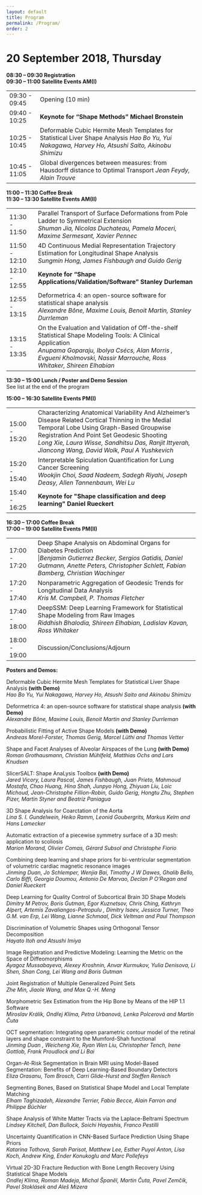 ```yaml
---
layout: default
title: Program
permalink: /Program/
order: 2
---
```


<h1 id="20september2018thursday">20 September 2018, Thursday</h1>

<p><strong>08:30 – 09:30                   Registration</strong><br/>
<strong>09:30 – 11:00                   Satellite Events AM(I)</strong></p>

<table>
 <tr><td> 09:30 - 09:45 </td><td> Opening  (10 min)
<tr><td> 09:40 - 10:25 </td><td> <strong>Keynote for “Shape Methods” Michael Bronstein</strong> </td></tr>
<tr><td> 10:25 - 10:45 </td><td> Deformable Cubic Hermite Mesh Templates for Statistical Liver Shape Analysis
                <em>Hao Bo Yu, Yui Nakagawa, Harvey Ho, Atsushi Saito, Akinobu Shimizu</em></td></tr>
<tr><td> 10:45 - 11:05 </td><td> Global divergences between measures: from Hausdorff distance to Optimal Transport 
                <em>Jean Feydy, Alain Trouve</em></td></tr>
 </table>

<p><strong>11:00 – 11:30                   Coffee Break</strong><br/>
<strong>11:30 – 13:30                   Satellite Events AM(II)</strong></p>

<table>
<tr><td> 11:30 - 11:50 </td><td> Parallel Transport of Surface Deformations from Pole Ladder to Symmetrical Extension<br/>
               <em>Shuman Jia, Nicolas Duchateau, Pamela Moceri, Maxime Sermesant, Xavier Pennec</em></td></tr>
<tr><td> 11:50 - 12:10 </td><td> 4D Continuous Medial Representation Trajectory Estimation for Longitudinal Shape Analysis<br/>
                <em>Sungmin Hong, James Fishbaugh and Guido Gerig</em>
<tr><td> 12:10 - 12:55 </td><td> <strong>Keynote for “Shape Applications/Validation/Software” Stanley Durleman</strong></td></tr>
<tr><td> 12:55 - 13:15 </td><td> Deformetrica 4: an open-source software for statistical shape analysis<br/>
                <em>Alexandre Bône, Maxime Louis, Benoit Martin, Stanley Durrleman</em></td></tr>
<tr><td> 13:15 - 13:35 </td><td> On the Evaluation and Validation of Off-the-shelf Statistical Shape Modeling Tools: A Clinical Application<br/>
                <em>Anupama Goparaju, Ibolya Csécs, Alan Morris , Evgueni Kholmovski, Nassir Marrouche, Ross Whitaker, Shireen Elhabian</em></td></tr>
 </table>

<strong>13:30 – 15:00                   Lunch / Poster and Demo Session</strong><br/>
See list at the end of the program</p>

<p><strong>15:00 – 16:30                   Satellite Events PM(I)</strong></p>

<table>
<tr><td> 15:00 - 15:20 </td><td> Characterizing Anatomical Variability And Alzheimer’s Disease Related Cortical Thinning in the Medial Temporal Lobe Using Graph-Based Groupwise Registration And Point Set Geodesic Shooting<br/>
                <em>Long Xie, Laura Wisse, Sandhitsu Das, Ranjit Ittyerah, Jiancong Wang, David Wolk, Paul A Yushkevich</em></td></tr>
<tr><td> 15:20 - 15:40 </td><td> Interpretable Spiculation Quantification for Lung Cancer Screening<br/>
                <em>Wookjin Choi, Saad Nadeem, Sadegh Riyahi, Joseph Deasy, Allen Tannenbaum, Wei Lu</em></td></tr>
<tr><td> 15:40 - 16:25 </td><td> <strong>Keynote for "Shape classification and deep learning" Daniel Rueckert</strong></td></tr>
 </table>

<p><strong>16:30 – 17:00                   Coffee Break</strong><br/>
<strong>17:00 – 19:00                   Satellite Events PM(II)</strong>  </p>

<table>
<tr><td> 17:00 - 17:20 </td><td> Deep Shape Analysis on Abdominal Organs for Diabetes Prediction<br/>
               |<em>Benjamin Gutierrez Becker, Sergios Gatidis, Daniel Gutmann, Anette Peters, Christopher Schlett, Fabian Bamberg, Christian Wachinger</em></td></tr>
<tr><td> 17:20 - 17:40 </td><td> Nonparametric Aggregation of Geodesic Trends for Longitudinal Data Analysis<br/>
               <em>Kris M. Campbell, P. Thomas Fletcher</em></td></tr>
<tr><td> 17:40 - 18:00 </td><td> DeepSSM: Deep Learning Framework for Statistical Shape Modeling from Raw Images<br/>
               <em>Riddhish Bhalodia, Shireen Elhabian, Ladislav Kavan, Ross Whitaker</em></td></tr>
<tr><td> 18:00 - 19:00 </td><td> Discussion/Conclusions/Adjourn</td></tr>
 </table>
<p><strong>Posters and Demos:</strong></p>

<p>Deformable Cubic Hermite Mesh Templates for Statistical Liver Shape Analysis <strong>(with Demo)</strong><br/>
<em>Hao Bo Yu, Yui Nakagawa, Harvey Ho, Atsushi Saito and Akinobu Shimizu</em></p>

<p>Deformetrica 4: an open-source software for statistical shape analysis <strong>(with Demo)</strong><br/>
<em>Alexandre Bône, Maxime Louis, Benoit Martin and Stanley Durrleman</em></p>

<p>Probabilistic Fitting of Active Shape Models <strong>(with Demo)</strong><br/>
<em>Andreas Morel-Forster, Thomas Gerig, Marcel Lüthi and Thomas Vetter</em></p>

<p>Shape and Facet Analyses of Alveolar Airspaces of the Lung <strong>(with Demo)</strong><br/>
<em>Roman Grothausmann, Christian Mühlfeld, Matthias Ochs and Lars Knudsen</em></p>

<p>SlicerSALT: Shape AnaLysis Toolbox <strong>(with Demo)</strong><br/>
<em>Jared Vicory, Laura Pascal, James  Fishbaugh, Juan Prieto, Mahmoud Mostafa, Chao Huang, Hina Shah, Junpyo Hong, Zhiyuan Liu, Loic Michoud, Jean-Christophe Fillion-Robin, Guido Gerig, Hongtu Zhu, Stephen Pizer, Martin Styner and Beatriz Paniagua</em></p>

<p>3D Shape Analysis for Coarctation of the Aorta<br/>
<em>Lina S. I. Gundelwein, Heiko Ramm, Leonid Goubergrits, Markus Kelm and Hans Lamecker</em></p>

<p>Automatic extraction of a piecewise symmetry surface of a 3D mesh: application to scoliosis<br/>
<em>Marion Morand, Olivier Comas, Gérard Subsol and Christophe Fiorio</em></p>

<p>Combining deep learning and shape priors for bi-ventricular segmentation of volumetric cardiac magnetic resonance images<br/>
<em>Jinming Duan, Jo Schlemper, Wenjia Bai, Timothy J W Dawes, Ghalib Bello, Carlo Biffi, Georgia Doumou, Antonio De Marvao, Declan P O’Regan and Daniel Rueckert</em></p>

<p>Deep Learning for Quality Control of Subcortical Brain 3D Shape Models<br/>
<em>Dimitry M Petrov, Boris Gutman, Egor Kuznetsov, Chris Ching, Kathryn Alpert, Artemis Zavaliangos-Petropulu , Dimitry Isaev, Jessica Turner,  Theo G.M. van Erp,  Lei Wang, Lianne Schmaal, Dick Veltman and Paul Thompson</em></p>

<p>Discrimination of Volumetric Shapes using Orthogonal Tensor Decomposition<br/>
<em>Hayato Itoh and Atsushi Imiya</em></p>

<p>Image Registration and Predictive Modeling: Learning the Metric on the Space of Diffeomorphisms<br/>
<em>Ayagoz Mussabayeva, Alexey Kroshnin, Anvar Kurmukov, Yulia Denisova, Li Shen, Shan Cong, Lei Wang and Boris Gutman</em></p>

<p>Joint Registration of Multiple Generalized Point Sets<br/>
<em>Zhe Min, Jiaole Wang, and Max Q.-H. Meng</em></p>

<p>Morphometric Sex Estimation from the Hip Bone by Means of the HIP 1.1 Software<br/>
<em>Miroslav Králík, Ondřej Klíma, Petra Urbanová, Lenka Polcerová and Martin Čuta</em></p>

<p>OCT segmentation: Integrating open parametric contour model of the retinal layers and shape constraint to the Mumford-Shah functional<br/>
<em>Jinming Duan , Weicheng Xie, Ryan Wen Liu, Christopher Tench, Irene Gottlob, Frank Proudlock and Li Bai</em></p>

<p>Organ-At-Risk Segmentation in Brain MRI using Model-Based Segmentation: Benefits of Deep Learning-Based Boundary Detectors<br/>
<em>Eliza Orasanu, Tom Brosch, Carri Glide-Hurst and Steffen Renisch</em></p>

<p>Segmenting Bones, Based on Statistical Shape Model and Local Template Matching<br/>
<em>Elham Taghizadeh, Alexandre Terrier, Fabio Becce, Alain Farron and Philippe Büchler</em></p>

<p>Shape Analysis of White Matter Tracts via the Laplace-Beltrami Spectrum<br/>
<em>Lindsey Kitchell, Dan Bullock, Soichi Hayashis, Franco Pestilli</em></p>

<p>Uncertainty Quantification in CNN-Based Surface Prediction Using Shape Priors<br/>
<em>Katarina Tothova, Sarah Parisot, Matthew Lee, Esther Puyol Anton, Lisa Koch, Andrew King, Ender Konukoglu and Marc Pollefeys</em></p>

<p>Virtual 2D-3D Fracture Reduction with Bone Length Recovery Using Statistical Shape Models<br/>
<em>Ondřej Klíma, Roman Madeja, Michal Španěl, Martin Čuta, Pavel Zemčík, Pavel Stoklásek and Aleš Mizera</em></p>
